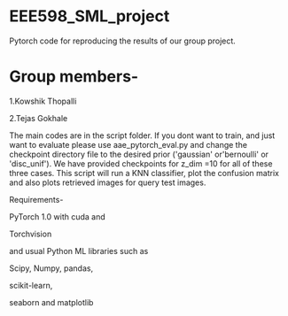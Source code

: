 # EEE598_SML_project
Pytorch code for reproducing the results of our group project.

# Group members-

1.Kowshik Thopalli 

2.Tejas Gokhale

The main codes are in the script folder. If you dont want to train, and just want to evaluate please use aae_pytorch_eval.py and change the checkpoint directory file to the desired prior ('gaussian' or'bernoulli' or 'disc_unif').
We have provided checkpoints for z_dim =10 for all of these three cases.
This script will run a KNN classifier, plot the confusion matrix and also plots retrieved images for query test images.



Requirements- 

PyTorch 1.0  with cuda and 

Torchvision

and usual Python ML libraries such as  

Scipy, Numpy, pandas,

scikit-learn, 

seaborn and matplotlib



